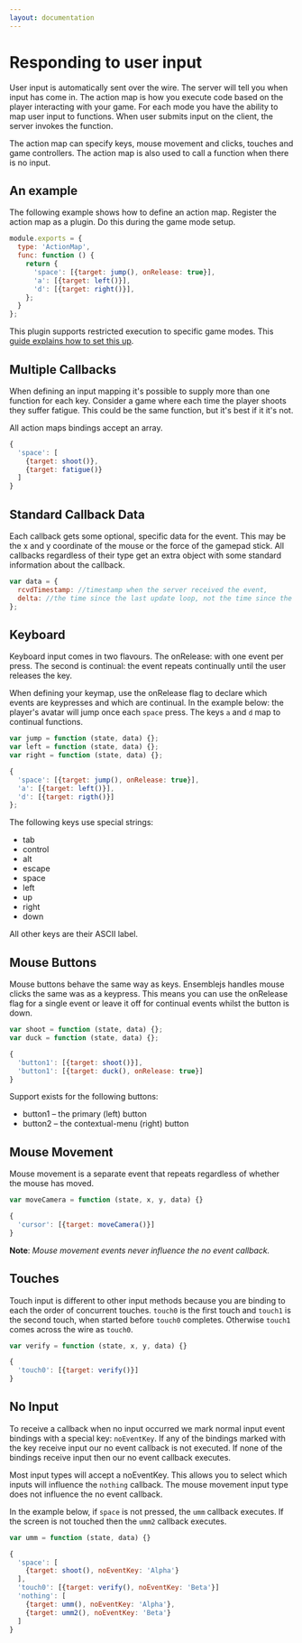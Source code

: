 ```yaml
---
layout: documentation
---
```

# Responding to user input
User input is automatically sent over the wire. The server will tell you when input has come in. The action map is how you execute code based on the player interacting with your game. For each mode you have the ability to map user input to functions. When user submits input on the client, the server invokes the function.

The action map can specify keys, mouse movement and clicks, touches and game controllers. The action map is also used to call a function when there is no input.

## An example
The following example shows how to define an action map. Register the action map as a plugin. Do this during the game mode setup.

~~~javascript
module.exports = {
  type: 'ActionMap',
  func: function () {
    return {
      'space': [{target: jump(), onRelease: true}],
      'a': [{target: left()}],
      'd': [{target: right()}],
    };
  }
};
~~~

This plugin supports restricted execution to specific game modes. This [guide explains how to set this up](/website/docs/guides/restricted-execution.html).

## Multiple Callbacks
When defining an input mapping it's possible to supply more than one function for each key. Consider a game where each time the player shoots they suffer fatigue. This could be the same function, but it's best if it it's not.

All action maps bindings accept an array.

~~~javascript
{
  'space': [
    {target: shoot()},
    {target: fatigue()}
  ]
}
~~~

## Standard Callback Data
Each callback gets some optional, specific data for the event. This may be the x and y coordinate of the mouse or the force of the gamepad stick. All callbacks regardless of their type get an extra object with some standard information about the callback.

~~~javascript
var data = {
  rcvdTimestamp: //timestamp when the server received the event,
  delta: //the time since the last update loop, not the time since the last input event of this type.
};
~~~

## Keyboard
Keyboard input comes in two flavours. The onRelease: with one event per press. The second is continual: the event repeats continually until the user releases the key.

When defining your keymap, use the onRelease flag to declare which events are keypresses and which are continual. In the example below: the player's avatar will jump once each `space` press. The keys `a` and `d` map to continual functions.

~~~javascript
var jump = function (state, data) {};
var left = function (state, data) {};
var right = function (state, data) {};

{
  'space': [{target: jump(), onRelease: true}],
  'a': [{target: left()}],
  'd': [{target: rigth()}]
};
~~~

The following keys use special strings:

  - tab
  - control
  - alt
  - escape
  - space
  - left
  - up
  - right
  - down

All other keys are their ASCII label.

## Mouse Buttons
Mouse buttons behave the same way as keys. Ensemblejs handles mouse clicks the same was as a keypress. This means you can use the onRelease flag for a single event or leave it off for continual events whilst the button is down.

~~~javascript
var shoot = function (state, data) {};
var duck = function (state, data) {};

{
  'button1': [{target: shoot()}],
  'button1': [{target: duck(), onRelease: true}]
}
~~~

Support exists for the following buttons:

  - button1 – the primary (left) button
  - button2 – the contextual-menu (right) button

## Mouse Movement
Mouse movement is a separate event that repeats regardless of whether the mouse has moved.

~~~javascript
var moveCamera = function (state, x, y, data) {}

{
  'cursor': [{target: moveCamera()}]
}
~~~

**Note**: *Mouse movement events never influence the no event callback.*

## Touches
Touch input is different to other input methods because you are binding to each the order of concurrent touches. `touch0` is the first touch and `touch1` is the second touch, when started before `touch0` completes. Otherwise `touch1` comes across the wire as `touch0`.

~~~javascript
var verify = function (state, x, y, data) {}

{
  'touch0': [{target: verify()}]
}
~~~

## No Input
To receive a callback when no input occurred we mark normal input event bindings with a special key: `noEventKey`. If any of the bindings marked with the key receive input our no event callback is not executed. If none of the bindings receive input then our no event callback executes.

Most input types will accept a noEventKey. This allows you to select which inputs will influence the `nothing` callback. The mouse movement input type does not influence the no event callback.

In the example below, if `space` is not pressed, the `umm` callback executes. If the screen is not touched then the `umm2` callback executes.

~~~javascript
var umm = function (state, data) {}

{
  'space': [
    {target: shoot(), noEventKey: 'Alpha'}
  ],
  'touch0': [{target: verify(), noEventKey: 'Beta'}]
  'nothing': [
    {target: umm(), noEventKey: 'Alpha'},
    {target: umm2(), noEventKey: 'Beta'}
  ]
}
~~~